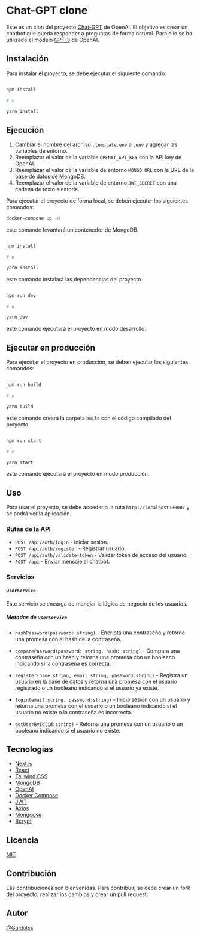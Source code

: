 
# Chat-GPT clone 

Este es un clon del proyecto [Chat-GPT](https://chat.openai.com/chat) de OpenAI. El objetivo es crear un chatbot que pueda responder a preguntas de forma natural. Para ello se ha utilizado el modelo [GPT-3](https://openai.com/blog/gpt-3-apps/) de OpenAI.

## Instalación

Para instalar el proyecto, se debe ejecutar el siguiente comando:

```bash

npm install

# o 

yarn install


```

## Ejecución

1. Cambiar el nombre del archivo `.template.env` a `.env` y agregar las variables de entorno.
2. Reemplazar el valor de la variable `OPENAI_API_KEY` con la API key de OpenAI.
3. Reemplazar el valor de la variable de entorno `MONGO_URL` con la URL de la base de datos de MongoDB.
4. Reemplazar el valor de la variable de entorno `JWT_SECRET` con una cadena de texto aleatoria.

Para ejecutar el proyecto de forma local, se deben ejecutar los  siguientes comandos:

```bash
docker-compose up -d
```

este comando levantará un contenedor de MongoDB.

```bash

npm install

# o 

yarn install

```

este comando instalará las dependencias del proyecto.

```bash

npm run dev

# o

yarn dev

```

este comando ejecutará el proyecto en modo desarrollo.

## Ejecutar en producción

Para ejecutar el proyecto en producción, se deben ejecutar los siguientes comandos:

```bash

npm run build

# o

yarn build

```

este comando creará la carpeta `build` con el código compilado del proyecto.

```bash

npm run start

# o

yarn start

```

este comando ejecutará el proyecto en modo producción.


## Uso

Para usar el proyecto, se debe acceder a la ruta `http://localhost:3000/` y se podrá ver la aplicación.

### Rutas de la API

- `POST /api/auth/login` - Iniciar sesión.
- `POST /api/auth/register` - Registrar usuario.
- `POST /api/auth/validate-token` - Validar token de acceso del usuario.
- `POST /api` - Enviar mensaje al chatbot.

### Servicios

#### `UserService`

Este servicio se encarga de manejar la lógica de negocio de los usuarios.

##### Metodos de `UserService`

- `hashPassword(password: string)` - Encripta una contraseña y retorna una promesa con el hash de la contraseña.
-  `comparePassword(password: string, hash: string)` - Compara una contraseña con un hash y retorna una promesa con un booleano indicando si la contraseña es correcta.

- `register(name:string, email:string, password:string)` - Registra un usuario en la base de datos y retorna una promesa con el usuario registrado o un booleano indicando si el usuario ya existe.
- `login(email:string, password:string)` - Inicia sesión con un usuario y retorna una promesa con el usuario o un booleano indicando si el usuario no existe o la contraseña es incorrecta.
- `getUserById(id:string)` - Retorna una promesa con un usuario o un booleano indicando si el usuario no existe.


## Tecnologías

- [Next.js](https://nextjs.org/)
- [React](https://reactjs.org/)
- [Tailwind CSS](https://tailwindcss.com/)
- [MongoDB](https://www.mongodb.com/)
- [OpenAI](https://openai.com/)
- [Docker Compose](https://docs.docker.com/compose/)
- [JWT](https://jwt.io/)
- [Axios](https://axios-http.com/)
- [Mongoose](https://mongoosejs.com/)
- [Bcrypt](https://www.npmjs.com/package/bcrypt)
## Licencia

[MIT](https://choosealicense.com/licenses/mit/)

## Contribución

Las contribuciones son bienvenidas. Para contribuir, se debe crear un fork del proyecto, realizar los cambios y crear un pull request.

## Autor

[@Guidotss](https://github.com/Guidotss)





